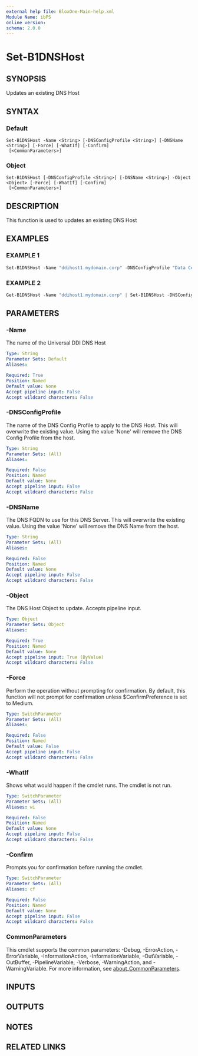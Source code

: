 ```yaml
---
external help file: BloxOne-Main-help.xml
Module Name: ibPS
online version:
schema: 2.0.0
---
```


# Set-B1DNSHost

## SYNOPSIS
Updates an existing DNS Host

## SYNTAX

### Default
```
Set-B1DNSHost -Name <String> [-DNSConfigProfile <String>] [-DNSName <String>] [-Force] [-WhatIf] [-Confirm]
 [<CommonParameters>]
```

### Object
```
Set-B1DNSHost [-DNSConfigProfile <String>] [-DNSName <String>] -Object <Object> [-Force] [-WhatIf] [-Confirm]
 [<CommonParameters>]
```

## DESCRIPTION
This function is used to updates an existing DNS Host

## EXAMPLES

### EXAMPLE 1
```powershell
Set-B1DNSHost -Name "ddihost1.mydomain.corp" -DNSConfigProfile "Data Centre" -DNSName "ddihost1.mydomain.corp"
```

### EXAMPLE 2
```powershell
Get-B1DNSHost -Name "ddihost1.mydomain.corp" | Set-B1DNSHost -DNSConfigProfile "Data Centre" -DNSName "ddihost1.mydomain.corp"
```

## PARAMETERS

### -Name
The name of the Universal DDI DNS Host

```yaml
Type: String
Parameter Sets: Default
Aliases:

Required: True
Position: Named
Default value: None
Accept pipeline input: False
Accept wildcard characters: False
```

### -DNSConfigProfile
The name of the DNS Config Profile to apply to the DNS Host.
This will overwrite the existing value.
Using the value 'None' will remove the DNS Config Profile from the host.

```yaml
Type: String
Parameter Sets: (All)
Aliases:

Required: False
Position: Named
Default value: None
Accept pipeline input: False
Accept wildcard characters: False
```

### -DNSName
The DNS FQDN to use for this DNS Server.
This will overwrite the existing value.
Using the value 'None' will remove the DNS Name from the host.

```yaml
Type: String
Parameter Sets: (All)
Aliases:

Required: False
Position: Named
Default value: None
Accept pipeline input: False
Accept wildcard characters: False
```

### -Object
The DNS Host Object to update.
Accepts pipeline input.

```yaml
Type: Object
Parameter Sets: Object
Aliases:

Required: True
Position: Named
Default value: None
Accept pipeline input: True (ByValue)
Accept wildcard characters: False
```

### -Force
Perform the operation without prompting for confirmation.
By default, this function will not prompt for confirmation unless $ConfirmPreference is set to Medium.

```yaml
Type: SwitchParameter
Parameter Sets: (All)
Aliases:

Required: False
Position: Named
Default value: False
Accept pipeline input: False
Accept wildcard characters: False
```

### -WhatIf
Shows what would happen if the cmdlet runs.
The cmdlet is not run.

```yaml
Type: SwitchParameter
Parameter Sets: (All)
Aliases: wi

Required: False
Position: Named
Default value: None
Accept pipeline input: False
Accept wildcard characters: False
```

### -Confirm
Prompts you for confirmation before running the cmdlet.

```yaml
Type: SwitchParameter
Parameter Sets: (All)
Aliases: cf

Required: False
Position: Named
Default value: None
Accept pipeline input: False
Accept wildcard characters: False
```

### CommonParameters
This cmdlet supports the common parameters: -Debug, -ErrorAction, -ErrorVariable, -InformationAction, -InformationVariable, -OutVariable, -OutBuffer, -PipelineVariable, -Verbose, -WarningAction, and -WarningVariable. For more information, see [about_CommonParameters](http://go.microsoft.com/fwlink/?LinkID=113216).

## INPUTS

## OUTPUTS

## NOTES

## RELATED LINKS
